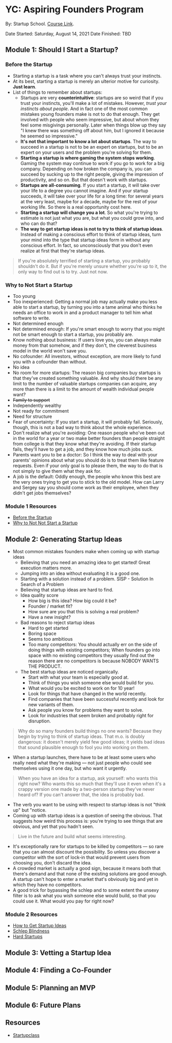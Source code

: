 # YC: Aspiring Founders Program

By: Startup School.
[Course Link](https://www.startupschool.org/aspiring-founders).

Date Started: Saturday, August 14, 2021
Date Finished: TBD

## Module 1: Should I Start a Startup?

### Before the Startup

- Starting a startup is a task where you can't always trust your instincts.
- At its best, starting a startup is merely an ulterior motive for curiosity. **Just learn**.
- List of things to remember about startups:
  - Startups are very **counterintuitive**: startups are so weird that if you trust your instincts, you'll make a lot of mistakes. However, *trust your instincts about people*. And in fact one of the most common mistakes young founders make is not to do that enough. They get involved with people who seem impressive, but about whom they feel some misgivings personally. Later when things blow up they say "I knew there was something off about him, but I ignored it because he seemed so impressive."
  - **It's not that important to know a lot about startups**. The way to succeed in a startup is not to be an expert on startups, but to be an expert on your users and the problem you're solving for them.
  - **Starting a startup is where gaming the system stops working**. Gaming the system may continue to work if you go to work for a big company. Depending on how broken the company is, you can succeed by sucking up to the right people, giving the impression of productivity, and so on. But that doesn't work with startups.
  - **Startups are all-consuming**. If you start a startup, it will take over your life to a degree you cannot imagine. And if your startup succeeds, it will take over your life for a long time: for several years at the very least, maybe for a decade, maybe for the rest of your working life. So there is a real opportunity cost here.
  - **Starting a startup will change you a lot**. So what you're trying to estimate is not just what you are, but what you could grow into, and who can do that?
  - **The way to get startup ideas is not to try to think of startup ideas**. Instead of making a conscious effort to think of startup ideas, turn your mind into the type that startup ideas form in without any conscious effort. In fact, so unconsciously that you don't even realize at first that they're startup ideas.

> If you're absolutely terrified of starting a startup, you probably shouldn't do it. But if you're merely unsure whether you're up to it, the only way to find out is to try. Just not now.

### Why to Not Start a Startup

- Too young
- Too inexperienced: Getting a normal job may actually make you less able to start a startup, by turning you into a tame animal who thinks he needs an office to work in and a product manager to tell him what software to write.
- Not determined enough
- Not determined enough: If you're smart enough to worry that you might not be smart enough to start a startup, you probably are.
- Know nothing about business: If users love you, you can always make money from that somehow, and if they don't, the cleverest business model in the world won't save you.
- No cofounder: All investors, without exception, are more likely to fund you with a cofounder than without.
- No idea
- No room for more startups: The reason big companies buy startups is that they've created something valuable. And why should there be any limit to the number of valuable startups companies can acquire, any more than there is a limit to the amount of wealth individual people want?
- ~~Family to support~~
- Independently wealthy
- Not ready for commitment
- Need for structure
- Fear of uncertainty: If you start a startup, it will probably fail. Seriously, though, this is not a bad way to think about the whole experience.
- Don't realize what you're avoiding: One reason people who've been out in the world for a year or two make better founders than people straight from college is that they know what they're avoiding. If their startup fails, they'll have to get a job, and they know how much jobs suck.
- Parents want you to be a doctor: So I think the way to deal with your parents' opinions about what you should do is to treat them like feature requests. Even if your only goal is to please them, the way to do that is not simply to give them what they ask for.
- A job is the default: Oddly enough, the people who know this best are the very ones trying to get you to stick to the old model. How can Larry and Sergey say you should come work as their employee, when they didn't get jobs themselves?

### Module 1 Resources

- [Before the Startup](http://www.paulgraham.com/before.html)
- [Why to Not Not Start a Startup](http://www.paulgraham.com/notnot.html)

## Module 2: Generating Startup Ideas

- Most common mistakes founders make when coming up with startup ideas
  - Believing that you need an amazing idea to get started! Great execution matters more.
  - Jumping into an idea without evaluating it is a good one.
  - Starting with a solution instead of a problem. SISP - Solution In Search of a Problem
  - Believing that startup ideas are hard to find.
  - Idea quality score
    - How big is this idea? How big could it be?
    - Founder / market fit?
    - How sure are you that this is solving a real problem?
    - Have a new insight?
  - Bad reasons to reject startup ideas
    - Hard to get started
    - Boring space
    - Seems too ambitious
    - Too many competitors: You should actually err on the side of doing things with existing competitors; When founders go into space with no existing competitors they usually find out the reason there are no competitors is because NOBODY WANTS THE PRODUCT.
  - The best startup ideas are noticed organically.
    - Start with what your team is especially good at.
    - Think of things you wish someone else would build for you.
    - What would you be excited to work on for 10 year!
    - Look for things that have changed in the world recently.
    - Find companies that have been successful recently and look for new variants of them.
    - Ask people you know for problems they want to solve.
    - Look for industries that seem broken and probably right for disruption.

> Why do so many founders build things no one wants? Because they begin by trying to think of startup ideas. That m.o. is doubly dangerous: it doesn't merely yield few good ideas; it yields bad ideas that sound plausible enough to fool you into working on them.

- When a startup launches, there have to be at least some users who really need what they're making — not just people who could see themselves using it one day, but who want it urgently.

> When you have an idea for a startup, ask yourself: who wants this right now? Who wants this so much that they'll use it even when it's a crappy version one made by a two-person startup they've never heard of? If you can't answer that, the idea is probably bad.

- The verb you want to be using with respect to startup ideas is not "think up" but "notice.
- Coming up with startup ideas is a question of seeing the obvious. That suggests how weird this process is: you're trying to see things that are obvious, and yet that you hadn't seen.

> Live in the future and build what seems interesting.

- It's exceptionally rare for startups to be killed by competitors — so rare that you can almost discount the possibility. So unless you discover a competitor with the sort of lock-in that would prevent users from choosing you, don't discard the idea.
- A crowded market is actually a good sign, because it means both that there's demand and that none of the existing solutions are good enough. A startup can't hope to enter a market that's obviously big and yet in which they have no competitors.
- A good trick for bypassing the schlep and to some extent the unsexy filter is to ask what you wish someone else would build, so that you could use it. What would you pay for right now?

### Module 2 Resources

- [How to Get Startup Ideas](http://www.paulgraham.com/startupideas.html)
- [Schlep Blindness](http://www.paulgraham.com/schlep.html)
- [Hard Startups](https://blog.samaltman.com/hard-startups)

## Module 3: Vetting a Startup Idea

## Module 4: Finding a Co-Founder

## Module 5: Planning an MVP

## Module 6: Future Plans

## Resources

- [Startupclass](https://startupclass.samaltman.com/)
